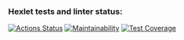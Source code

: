 ### Hexlet tests and linter status:
[![Actions Status](https://github.com/YaroslavDudin/frontend-project-46/actions/workflows/hexlet-check.yml/badge.svg)](https://github.com/YaroslavDudin/frontend-project-46/actions)
[![Maintainability](https://api.codeclimate.com/v1/badges/4a8fdd535f69a4145138/maintainability)](https://codeclimate.com/github/YaroslavDudin/frontend-project-46/maintainability)
[![Test Coverage](https://api.codeclimate.com/v1/badges/4a8fdd535f69a4145138/test_coverage)](https://codeclimate.com/github/YaroslavDudin/frontend-project-46/test_coverage)